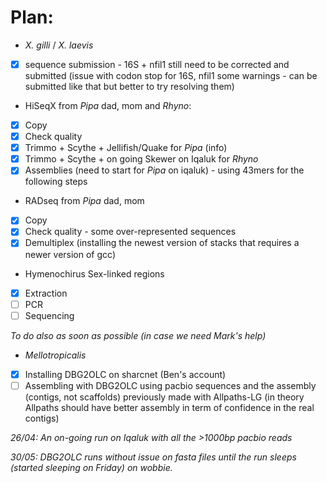 # Plan:

- *X. gilli* / *X. laevis* 
- [x] sequence submission - 16S + nfil1 still need to be corrected and submitted (issue with codon stop for 16S, nfil1 some warnings - can be submitted like that but better to try resolving them)
  
- HiSeqX from *Pipa* dad, mom and *Rhyno*: 
- [x] Copy 
- [x] Check quality 
- [x] Trimmo + Scythe + Jellifish/Quake for *Pipa* (info)
- [x] Trimmo + Scythe + on going Skewer on Iqaluk for *Rhyno*
- [x] Assemblies (need to start for *Pipa* on iqaluk) - using 43mers for the following steps

- RADseq from *Pipa* dad, mom
- [x] Copy 
- [x] Check quality - some over-represented sequences
- [x] Demultiplex (installing the newest version of stacks that requires a newer version of gcc) 

- Hymenochirus Sex-linked regions
- [x] Extraction
- [ ] PCR
- [ ] Sequencing

*To do also as soon as possible (in case we need Mark's help)*
- *Mellotropicalis* 
- [x] Installing DBG2OLC on sharcnet (Ben's account)
- [ ] Assembling with DBG2OLC using pacbio sequences and the assembly (contigs, not scaffolds) previously made with Allpaths-LG (in theory Allpaths should have better assembly in term of confidence in the real contigs)

*26/04: An on-going run on Iqaluk with all the >1000bp pacbio reads*

*30/05: DBG2OLC runs without issue on fasta files until the run sleeps (started sleeping on Friday) on wobbie.*
